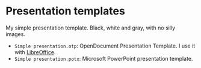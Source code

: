 # Presentation templates

My simple presentation template. Black, white and gray, with no silly images.

* `Simple presentation.otp`: OpenDocument Presentation Template. I use it with [LibreOffice](https://www.libreoffice.org/download/).
* `Simple presentation.potx`: Microsoft PowerPoint presentation template.